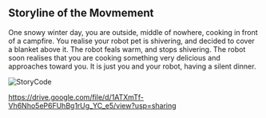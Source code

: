 ## Storyline of the Movmement

One snowy winter day, you are outside, middle of nowhere, cooking in front of a campfire.
You realise your robot pet is shivering, and decided to cover a blanket above it.
The robot feals warm, and stops shivering.
The robot soon realises that you are cooking something very delicious and approaches toward you.
It is just you and your robot, having a silent dinner.

![StoryCode](https://github.com/akhatsuleimenov/Performing-Robots-Fall-2023/blob/main/journal/25-09/storyMovement.ino)

https://drive.google.com/file/d/1ATXmTf-Vh6Nho5eP6FUhBg1rUg_YC_e5/view?usp=sharing
